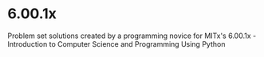# 6.00.1x
Problem set solutions created by a programming novice for MITx's 6.00.1x - Introduction to Computer Science and Programming Using Python
